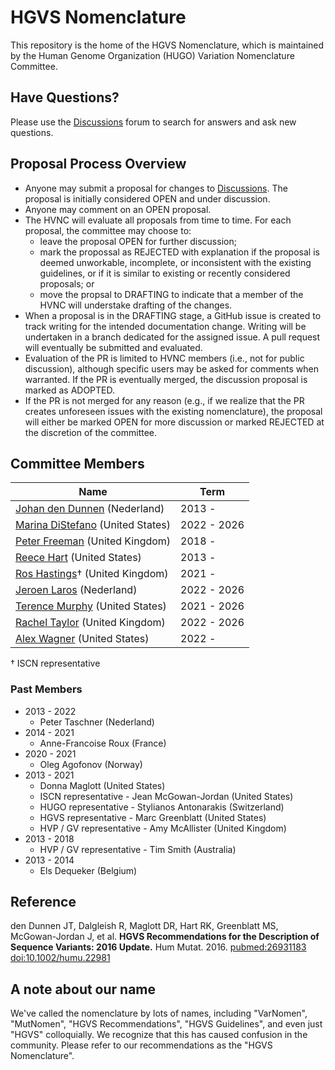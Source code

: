 # HGVS Nomenclature

This repository is the home of the HGVS Nomenclature, which is maintained by the Human Genome Organization (HUGO) Variation Nomenclature Committee.

## Have Questions?

Please use the [Discussions](discussions) forum to search for answers and ask new questions.

## Proposal Process Overview

- Anyone may submit a proposal for changes to [Discussions](discussions). The proposal is initially considered OPEN and under discussion.
- Anyone may comment on an OPEN proposal.
- The HVNC will evaluate all proposals from time to time. For each proposal, the committee may choose to:
  - leave the proposal OPEN for further discussion;
  - mark the propossal as REJECTED with explanation if the proposal is deemed unworkable, incomplete, or inconsistent with the existing guidelines, or if it is similar to existing or recently considered proposals; or
  - move the propsal to DRAFTING to indicate that a member of the HVNC will understake drafting of the changes.
- When a proposal is in the DRAFTING stage, a GitHub issue is created to track writing for the intended documentation change. Writing will be undertaken in a branch dedicated for the assigned issue. A pull request will eventually be submitted and evaluated.
- Evaluation of the PR is limited to HVNC members (i.e., not for public discussion), although specific users may be asked for comments when warranted. If the PR is eventually merged, the discussion proposal is marked as ADOPTED.
- If the PR is not merged for any reason (e.g., if we realize that the PR creates unforeseen issues with the existing nomenclature), the proposal will either be marked OPEN for more discussion or marked REJECTED at the discretion of the committee.

## Committee Members

| Name | Term |
|---|---|
| [Johan den Dunnen](https://www.universiteitleiden.nl/en/staffmembers/johan-den-dunnen) (Nederland) | 2013 - |
| [Marina DiStefano](https://www.linkedin.com/in/marina-distefano/) (United States) | 2022 - 2026 |
| [Peter Freeman](https://research.manchester.ac.uk/en/persons/peter.j.freeman) (United Kingdom) | 2018 - |
| [Reece Hart](https://linkedin.com/in/reece) (United States) | 2013 - |
| [Ros Hastings](https://www.researchgate.net/profile/Ros-Hastings)† (United Kingdom) | 2021 - |
| [Jeroen Laros](https://github.com/jfjlaros) (Nederland) | 2022 - 2026 |
| [Terence Murphy]() (United States) | 2021 - 2026 |
| [Rachel Taylor](https://www.linkedin.com/in/rachel-taylor-phd-90a57099/) (United Kingdom) | 2022 - 2026 |
| [Alex Wagner](https://genomic.social/@a) (United States) | 2022 - |

† ISCN representative

### Past Members

- 2013 - 2022
  - Peter Taschner (Nederland)
- 2014 - 2021
  - Anne-Francoise Roux (France)
- 2020 - 2021
  - Oleg Agofonov (Norway)
- 2013 - 2021
  - Donna Maglott (United States)
  - ISCN representative - Jean McGowan-Jordan (United States)
  - HUGO representative - Stylianos Antonarakis (Switzerland)
  - HGVS representative - Marc Greenblatt (United States)
  - HVP / GV representative - Amy McAllister (United Kingdom)
- 2013 - 2018
  - HVP / GV representative - Tim Smith (Australia)
- 2013 - 2014
  - Els Dequeker (Belgium)


## Reference

den Dunnen JT, Dalgleish R, Maglott DR, Hart RK, Greenblatt MS, McGowan-Jordan J, et al. **HGVS Recommendations for the Description of Sequence Variants: 2016 Update.** Hum Mutat. 2016. [pubmed:26931183](https://www.ncbi.nlm.nih.gov/pubmed/26931183) [doi:10.1002/humu.22981](http://dx.doi.org/10.1002/humu.22981)

## A note about our name

We've called the nomenclature by lots of names, including "VarNomen", "MutNomen", "HGVS Recommendations", "HGVS Guidelines", and even just "HGVS" colloquially.  We recognize that this has caused confusion in the community.  Please refer to our recommendations as the "HGVS Nomenclature".

